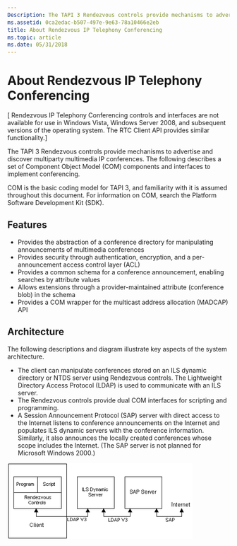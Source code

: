 ```yaml
---
Description: The TAPI 3 Rendezvous controls provide mechanisms to advertise and discover multiparty multimedia IP conferences. The following describes a set of Component Object Model (COM) components and interfaces to implement conferencing.
ms.assetid: 0ca2edac-b507-497e-9e63-78a10466e2eb
title: About Rendezvous IP Telephony Conferencing
ms.topic: article
ms.date: 05/31/2018
---
```


# About Rendezvous IP Telephony Conferencing

\[ Rendezvous IP Telephony Conferencing controls and interfaces are not available for use in Windows Vista, Windows Server 2008, and subsequent versions of the operating system. The RTC Client API provides similar functionality.\]

The TAPI 3 Rendezvous controls provide mechanisms to advertise and discover multiparty multimedia IP conferences. The following describes a set of Component Object Model (COM) components and interfaces to implement conferencing.

COM is the basic coding model for TAPI 3, and familiarity with it is assumed throughout this document. For information on COM, search the Platform Software Development Kit (SDK).

## Features

-   Provides the abstraction of a conference directory for manipulating announcements of multimedia conferences
-   Provides security through authentication, encryption, and a per-announcement access control layer (ACL)
-   Provides a common schema for a conference announcement, enabling searches by attribute values
-   Allows extensions through a provider-maintained attribute (conference blob) in the schema
-   Provides a COM wrapper for the multicast address allocation (MADCAP) API

## Architecture

The following descriptions and diagram illustrate key aspects of the system architecture.

-   The client can manipulate conferences stored on an ILS dynamic directory or NTDS server using Rendezvous controls. The Lightweight Directory Access Protocol (LDAP) is used to communicate with an ILS server.
-   The Rendezvous controls provide dual COM interfaces for scripting and programming.
-   A Session Announcement Protocol (SAP) server with direct access to the Internet listens to conference announcements on the Internet and populates ILS dynamic servers with the conference information. Similarly, it also announces the locally created conferences whose scope includes the Internet. (The SAP server is not planned for Microsoft Windows 2000.)

![rendezvous system architecture](images/rend1.png)

 

 



